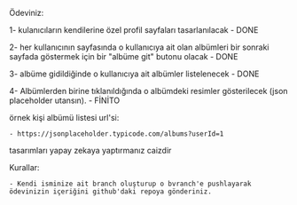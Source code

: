 Ödeviniz:

1- kulanıcıların kendilerine özel profil sayfaları tasarlanılacak - DONE

2- her kullanıcının sayfasında o kullanıcıya ait olan albümleri bir sonraki sayfada göstermek için bir "albüme git" butonu olacak - DONE

3- albüme gidildiğinde o kullanıcıya ait albümler listelenecek - DONE

4- Albümlerden birine tıklanıldığında o albümdeki resimler gösterilecek (json placeholder utansın). - FİNİTO

örnek kişi albümü listesi url'si:

    - https://jsonplaceholder.typicode.com/albums?userId=1

tasarımları yapay zekaya yaptırmanız caizdir

Kurallar:

    - Kendi isminize ait branch oluşturup o bvranch'e pushlayarak ödevinizin içeriğini github'daki repoya gönderiniz.

